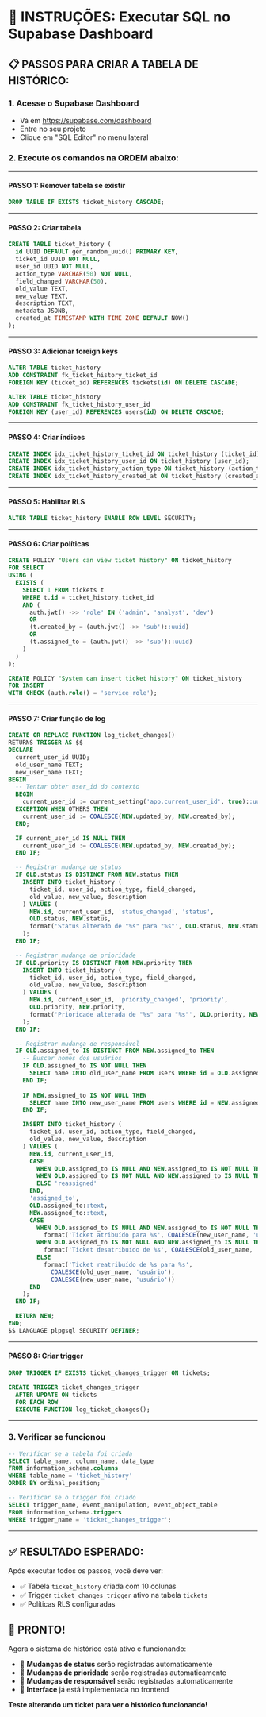 # 🎯 INSTRUÇÕES: Executar SQL no Supabase Dashboard

## 📋 **PASSOS PARA CRIAR A TABELA DE HISTÓRICO:**

### **1. Acesse o Supabase Dashboard**
- Vá em https://supabase.com/dashboard
- Entre no seu projeto
- Clique em "SQL Editor" no menu lateral

### **2. Execute os comandos na ORDEM abaixo:**

---

#### **PASSO 1: Remover tabela se existir**
```sql
DROP TABLE IF EXISTS ticket_history CASCADE;
```

---

#### **PASSO 2: Criar tabela**
```sql
CREATE TABLE ticket_history (
  id UUID DEFAULT gen_random_uuid() PRIMARY KEY,
  ticket_id UUID NOT NULL,
  user_id UUID NOT NULL,
  action_type VARCHAR(50) NOT NULL,
  field_changed VARCHAR(50),
  old_value TEXT,
  new_value TEXT,
  description TEXT,
  metadata JSONB,
  created_at TIMESTAMP WITH TIME ZONE DEFAULT NOW()
);
```

---

#### **PASSO 3: Adicionar foreign keys**
```sql
ALTER TABLE ticket_history 
ADD CONSTRAINT fk_ticket_history_ticket_id 
FOREIGN KEY (ticket_id) REFERENCES tickets(id) ON DELETE CASCADE;

ALTER TABLE ticket_history 
ADD CONSTRAINT fk_ticket_history_user_id 
FOREIGN KEY (user_id) REFERENCES users(id) ON DELETE CASCADE;
```

---

#### **PASSO 4: Criar índices**
```sql
CREATE INDEX idx_ticket_history_ticket_id ON ticket_history (ticket_id);
CREATE INDEX idx_ticket_history_user_id ON ticket_history (user_id);
CREATE INDEX idx_ticket_history_action_type ON ticket_history (action_type);
CREATE INDEX idx_ticket_history_created_at ON ticket_history (created_at);
```

---

#### **PASSO 5: Habilitar RLS**
```sql
ALTER TABLE ticket_history ENABLE ROW LEVEL SECURITY;
```

---

#### **PASSO 6: Criar políticas**
```sql
CREATE POLICY "Users can view ticket history" ON ticket_history
FOR SELECT
USING (
  EXISTS (
    SELECT 1 FROM tickets t 
    WHERE t.id = ticket_history.ticket_id
    AND (
      auth.jwt() ->> 'role' IN ('admin', 'analyst', 'dev')
      OR
      (t.created_by = (auth.jwt() ->> 'sub')::uuid)
      OR
      (t.assigned_to = (auth.jwt() ->> 'sub')::uuid)
    )
  )
);

CREATE POLICY "System can insert ticket history" ON ticket_history
FOR INSERT
WITH CHECK (auth.role() = 'service_role');
```

---

#### **PASSO 7: Criar função de log**
```sql
CREATE OR REPLACE FUNCTION log_ticket_changes()
RETURNS TRIGGER AS $$
DECLARE
  current_user_id UUID;
  old_user_name TEXT;
  new_user_name TEXT;
BEGIN
  -- Tentar obter user_id do contexto
  BEGIN
    current_user_id := current_setting('app.current_user_id', true)::uuid;
  EXCEPTION WHEN OTHERS THEN
    current_user_id := COALESCE(NEW.updated_by, NEW.created_by);
  END;

  IF current_user_id IS NULL THEN
    current_user_id := COALESCE(NEW.updated_by, NEW.created_by);
  END IF;

  -- Registrar mudança de status
  IF OLD.status IS DISTINCT FROM NEW.status THEN
    INSERT INTO ticket_history (
      ticket_id, user_id, action_type, field_changed, 
      old_value, new_value, description
    ) VALUES (
      NEW.id, current_user_id, 'status_changed', 'status',
      OLD.status, NEW.status,
      format('Status alterado de "%s" para "%s"', OLD.status, NEW.status)
    );
  END IF;

  -- Registrar mudança de prioridade
  IF OLD.priority IS DISTINCT FROM NEW.priority THEN
    INSERT INTO ticket_history (
      ticket_id, user_id, action_type, field_changed, 
      old_value, new_value, description
    ) VALUES (
      NEW.id, current_user_id, 'priority_changed', 'priority',
      OLD.priority, NEW.priority,
      format('Prioridade alterada de "%s" para "%s"', OLD.priority, NEW.priority)
    );
  END IF;

  -- Registrar mudança de responsável
  IF OLD.assigned_to IS DISTINCT FROM NEW.assigned_to THEN
    -- Buscar nomes dos usuários
    IF OLD.assigned_to IS NOT NULL THEN
      SELECT name INTO old_user_name FROM users WHERE id = OLD.assigned_to;
    END IF;
    
    IF NEW.assigned_to IS NOT NULL THEN
      SELECT name INTO new_user_name FROM users WHERE id = NEW.assigned_to;
    END IF;

    INSERT INTO ticket_history (
      ticket_id, user_id, action_type, field_changed, 
      old_value, new_value, description
    ) VALUES (
      NEW.id, current_user_id,
      CASE 
        WHEN OLD.assigned_to IS NULL AND NEW.assigned_to IS NOT NULL THEN 'assigned'
        WHEN OLD.assigned_to IS NOT NULL AND NEW.assigned_to IS NULL THEN 'unassigned'
        ELSE 'reassigned'
      END,
      'assigned_to', 
      OLD.assigned_to::text, 
      NEW.assigned_to::text,
      CASE 
        WHEN OLD.assigned_to IS NULL AND NEW.assigned_to IS NOT NULL THEN 
          format('Ticket atribuído para %s', COALESCE(new_user_name, 'usuário'))
        WHEN OLD.assigned_to IS NOT NULL AND NEW.assigned_to IS NULL THEN 
          format('Ticket desatribuído de %s', COALESCE(old_user_name, 'usuário'))
        ELSE 
          format('Ticket reatribuído de %s para %s', 
            COALESCE(old_user_name, 'usuário'), 
            COALESCE(new_user_name, 'usuário'))
      END
    );
  END IF;

  RETURN NEW;
END;
$$ LANGUAGE plpgsql SECURITY DEFINER;
```

---

#### **PASSO 8: Criar trigger**
```sql
DROP TRIGGER IF EXISTS ticket_changes_trigger ON tickets;

CREATE TRIGGER ticket_changes_trigger
  AFTER UPDATE ON tickets
  FOR EACH ROW
  EXECUTE FUNCTION log_ticket_changes();
```

---

### **3. Verificar se funcionou**
```sql
-- Verificar se a tabela foi criada
SELECT table_name, column_name, data_type 
FROM information_schema.columns 
WHERE table_name = 'ticket_history' 
ORDER BY ordinal_position;

-- Verificar se o trigger foi criado
SELECT trigger_name, event_manipulation, event_object_table
FROM information_schema.triggers
WHERE trigger_name = 'ticket_changes_trigger';
```

---

## ✅ **RESULTADO ESPERADO:**

Após executar todos os passos, você deve ver:
- ✅ Tabela `ticket_history` criada com 10 colunas
- ✅ Trigger `ticket_changes_trigger` ativo na tabela `tickets`
- ✅ Políticas RLS configuradas

## 🎉 **PRONTO!**

Agora o sistema de histórico está ativo e funcionando:
- 🔄 **Mudanças de status** serão registradas automaticamente
- 🎯 **Mudanças de prioridade** serão registradas automaticamente  
- 👤 **Mudanças de responsável** serão registradas automaticamente
- 📱 **Interface** já está implementada no frontend

**Teste alterando um ticket para ver o histórico funcionando!**

